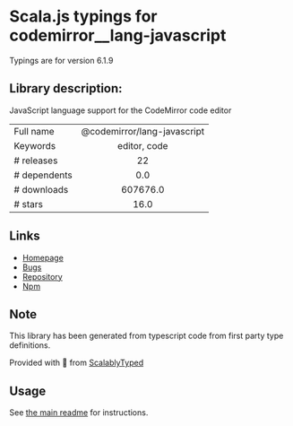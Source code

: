 
# Scala.js typings for codemirror__lang-javascript

Typings are for version 6.1.9

## Library description:
JavaScript language support for the CodeMirror code editor

|                    |                 |
| ------------------ | :-------------: |
| Full name          | @codemirror/lang-javascript |
| Keywords           | editor, code |
| # releases         | 22 |
| # dependents       | 0.0 |
| # downloads        | 607676.0 |
| # stars            | 16.0 |

## Links
- [Homepage](https://github.com/codemirror/lang-javascript#readme)
- [Bugs](https://github.com/codemirror/lang-javascript/issues)
- [Repository](https://github.com/codemirror/lang-javascript)
- [Npm](https://www.npmjs.com/package/%40codemirror%2Flang-javascript)
    


## Note
This library has been generated from typescript code from first party type definitions.

Provided with :purple_heart: from [ScalablyTyped](https://github.com/oyvindberg/ScalablyTyped)

## Usage
See [the main readme](../../readme.md) for instructions.


